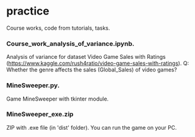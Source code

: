 # practice
Course works, code from tutorials, tasks.

### Course_work_analysis_of_variance.ipynb. 
Analysis of variance for dataset Video Game Sales with Ratings (https://www.kaggle.com/rush4ratio/video-game-sales-with-ratings). Q: Whether the genre affects the sales (Global_Sales) of video games?

### MineSweeper.py. 
Game MineSweeper with tkinter module.

### MineSweeper_exe.zip
ZIP with .exe file (in 'dist' folder). You can run the game on your PC.
